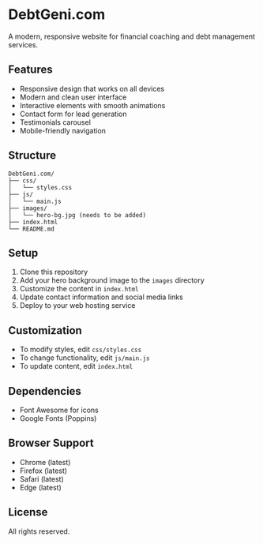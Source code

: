 # DebtGeni.com

A modern, responsive website for financial coaching and debt management services.

## Features

- Responsive design that works on all devices
- Modern and clean user interface
- Interactive elements with smooth animations
- Contact form for lead generation
- Testimonials carousel
- Mobile-friendly navigation

## Structure

```
DebtGeni.com/
├── css/
│   └── styles.css
├── js/
│   └── main.js
├── images/
│   └── hero-bg.jpg (needs to be added)
├── index.html
└── README.md
```

## Setup

1. Clone this repository
2. Add your hero background image to the `images` directory
3. Customize the content in `index.html`
4. Update contact information and social media links
5. Deploy to your web hosting service

## Customization

- To modify styles, edit `css/styles.css`
- To change functionality, edit `js/main.js`
- To update content, edit `index.html`

## Dependencies

- Font Awesome for icons
- Google Fonts (Poppins)

## Browser Support

- Chrome (latest)
- Firefox (latest)
- Safari (latest)
- Edge (latest)

## License

All rights reserved.
